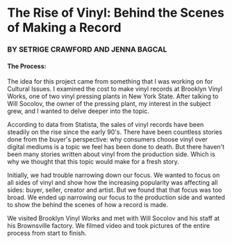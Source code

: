 <h1>The Rise of Vinyl: Behind the Scenes of Making a Record</h1>
<h3>BY SETRIGE CRAWFORD AND JENNA BAGCAL</h3>
<h4>The Process:</h4>
<p>The idea for this project came from something that I was working on for Cultural Issues. I examined the cost to make vinyl records at Brooklyn Vinyl Works, one of two vinyl pressing plants in New York State. After talking to Will Socolov, the owner of the pressing plant, my interest in the subject grew, and I wanted to delve deeper into the topic.</p>

<p>According to data from Statista, the sales of vinyl records have been steadily on the rise since the early 90's. There have been countless stories done from the buyer's perspective: why consumers choose vinyl over digital mediums is a topic we feel has been done to death. But there haven't been many stories written about vinyl from the production side. Which is why we thought that this topic would make for a fresh story.</p>

<p>Initially, we had trouble narrowing down our focus. We wanted to focus on all sides of vinyl and show how the increasing popularity was affecting all sides: buyer, seller, creator and artist. But we found that that focus was too broad. We ended up narrowing our focus to the production side and wanted to show the behind the scenes of how a record is made.</p>

<p>We visited Brooklyn Vinyl Works and met with Will Socolov and his staff at his Brownsville factory. We filmed video and took pictures of the entire process from start to finish.</p>
